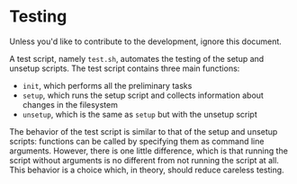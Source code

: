 # Testing

Unless you'd like to contribute to the development, ignore this document.

A test script, namely `test.sh`, automates the testing of the setup and unsetup scripts. The test script contains three main functions:

- `init`, which performs all the preliminary tasks
- `setup`, which runs the setup script and collects information about changes in the filesystem
- `unsetup`, which is the same as `setup` but with the unsetup script

The behavior of the test script is similar to that of the setup and unsetup scripts: functions can be called by specifying them as command line arguments. However, there is one little difference, which is that running the script without arguments is no different from not running the script at all. This behavior is a choice which, in theory, should reduce careless testing. 

